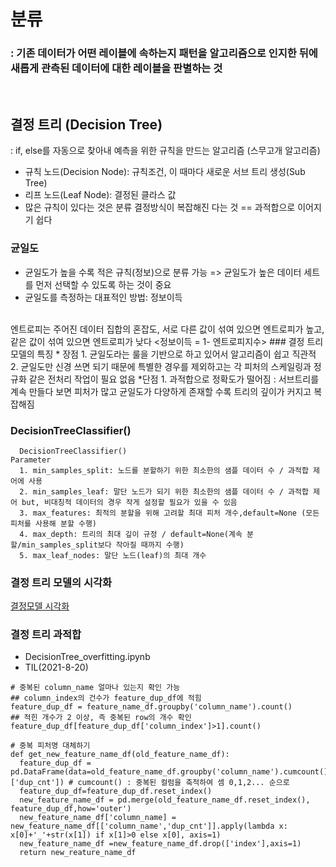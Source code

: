 # 분류
### : 기존 데이터가 어떤 레이블에 속하는지 패턴을 알고리즘으로 인지한 뒤에 새롭게 관측된 데이터에 대한 레이블을 판별하는 것
<br>

## 결정 트리 (Decision Tree)
: if, else를 자동으로 찾아내 예측을 위한 규칙을 만드는 알고리즘 (스무고개 알고리즘)
* 규칙 노드(Decision Node): 규칙조건, 이 때마다 새로운 서브 트리 생성(Sub Tree)
* 리프 노드(Leaf Node): 결정된 클라스 값
*  많은 규칙이 있다는 것은 분류 결정방식이 복잡해진 다는 것 == 과적합으로 이어지기 쉽다
### 균일도
* 균일도가 높을 수록 적은 규칙(정보)으로 분류 가능 => 균일도가 높은 데이터 세트를 먼저 선택할 수 있도록 하는 것이 중요
* 균일도를 측정하는 대표적인 방법: 정보이득   
<br>
엔트로피는 주어진 데이터 집합의 혼잡도, 서로 다른 값이 섞여 있으면 엔트로피가 높고, 같은 값이 섞여 있으면 엔트로피가 낮다   
<정보이득 = 1- 엔트로피지수>
### 결정 트리 모델의 특징
* 장점
1. 균일도라는 룰을 기반으로 하고 있어서 알고리즘이 쉽고 직관적
2. 균일도만 신경 쓰면 되기 때문에 특별한 경우를 제외하고는 각 피처의 스케일링과 정규화 같은 전처리 작업이 필요 없음 
*단점
1. 과적합으로 정확도가 떨어짐 : 서브트리를 계속 만들다 보면 피처가 많고 균일도가 다양하게 존재할 수록 트리의 깊이가 커지고 복잡해짐

### DecisionTreeClassifier()
```
  DecisionTreeClassifier()
Parameter
  1. min_samples_split: 노드를 분할하기 위한 최소한의 샘플 데이터 수 / 과적합 제어에 사용
  2. min_samples_leaf: 말단 노드가 되기 위한 최소한의 샘플 데이터 수 / 과적합 제어 but, 비대칭적 데이터의 경우 작게 설정할 필요가 있을 수 있음
  3. max_features: 최적의 분할을 위해 고려할 최대 피처 개수,default=None (모든 피처를 사용해 분할 수행)
  4. max_depth: 트리의 최대 깊이 규정 / default=None(계속 분할/min_samples_split보다 작아질 때까지 수행)
  5. max_leaf_nodes: 말단 노드(leaf)의 최대 개수
```
### 결정 트리 모델의 시각화

[결정모델 시각화](../jupyter_notebook/classification_viz.png)


### 결정 트리 과적합
* DecisionTree_overfitting.ipynb
* TIL(2021-8-20)
```
# 중복된 column_name 얼마나 있는지 확인 가능
## column_index의 건수가 feature_dup_df에 적힘
feature_dup_df = feature_name_df.groupby('column_name').count()
## 적힌 개수가 2 이상, 즉 중복된 row의 개수 확인 
feature_dup_df[feature_dup_df['column_index']>1].count()

# 중복 피처명 대체하기
def get_new_feature_name_df(old_feature_name_df):
  feature_dup_df = pd.DataFrame(data=old_feature_name_df.groupby('column_name').cumcount(),columns=['dup_cnt']) # cumcount() : 중복된 컬럼을 축적하여 셈 0,1,2... 순으로
  feature_dup_df=feature_dup_df.reset_index()
  new_feature_name_df = pd.merge(old_feature_name_df.reset_index(), feature_dup_df,how='outer')
  new_feature_name_df['column_name] = new_feature_name_df[['column_name','dup_cnt']].apply(lambda x: x[0]+'_'+str(x[1]) if x[1]>0 else x[0], axis=1)
  new_feature_name_df =new_feature_name_df.drop(['index'],axis=1)
  return new_reature_name_df
```